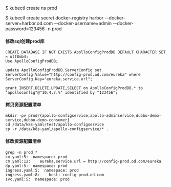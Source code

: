 $ kubectl create ns prod

$ kubectl create secret docker-registry harbor --docker-server=harbor.od.com --docker-username=admin --docker-password=123456 -n prod

#### 修改sql创建prod库
```
CREATE DATABASE IF NOT EXISTS ApolloConfigProdDB DEFAULT CHARACTER SET = utf8mb4;
Use ApolloConfigProdDB;

update ApolloConfigProdDB.ServerConfig set ServerConfig.Value="http://config-prod.od.com/eureka" where ServerConfig.Key="eureka.service.url";

grant INSERT,DELETE,UPDATE,SELECT on ApolloConfigProdDB.* to "apolloconfig"@"10.4.7.%" identified by "123456";
```

#### 拷贝资源配置清单
```
mkdir -pv prod/{apollo-configservice,apollo-adminservice,dubbo-demo-service,dubbo-demo-consumer}
cd /data/k8s-yaml/test/apollo-configservice
cp -r /data/k8s-yaml/apollo-configservice/* .
```

#### 修改资源配置清单
```
grep -n prod *
cm.yaml:5:  namespace: prod
cm.yaml:12:    eureka.service.url = http://config-prod.od.com/eureka
dp.yaml:5:  namespace: prod
ingress.yaml:5:  namespace: prod
ingress.yaml:8:  - host: config-prod.od.com
svc.yaml:5:  namespace: prod
```

